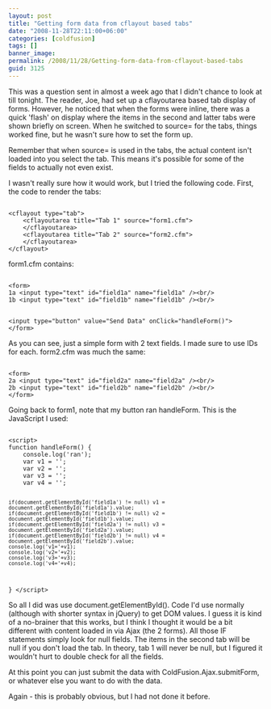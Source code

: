 ```yaml
---
layout: post
title: "Getting form data from cflayout based tabs"
date: "2008-11-28T22:11:00+06:00"
categories: [coldfusion]
tags: []
banner_image: 
permalink: /2008/11/28/Getting-form-data-from-cflayout-based-tabs
guid: 3125
---
```


This was a question sent in almost a week ago that I didn't chance to look at till tonight. The reader, Joe, had set up a cflayoutarea based tab display of forms. However, he noticed that when the forms were inline, there was a quick 'flash' on display where the items in the second and latter tabs were shown briefly on screen. When he switched to source= for the tabs, things worked fine, but he wasn't sure how to set the form up. 

Remember that when source= is used in the tabs, the actual content isn't loaded into you select the tab. This means it's possible for some of the fields to actually not even exist. 

I wasn't really sure how it would work, but I tried the following code. First, the code to render the tabs:

<code>
&lt;cflayout type="tab"&gt;
	&lt;cflayoutarea title="Tab 1" source="form1.cfm"&gt;
	&lt;/cflayoutarea&gt;
	&lt;cflayoutarea title="Tab 2" source="form2.cfm"&gt;
	&lt;/cflayoutarea&gt;
&lt;/cflayout&gt;
</code>

form1.cfm contains:

<code>
&lt;form&gt;
1a &lt;input type="text" id="field1a" name="field1a" /&gt;&lt;br/&gt;
1b &lt;input type="text" id="field1b" name="field1b" /&gt;&lt;br/&gt;

&lt;input type="button" value="Send Data" onClick="handleForm()"&gt;
&lt;/form&gt;
</code>

As you can see, just a simple form with 2 text fields. I made sure to use IDs for each. form2.cfm was much the same:

<code>
&lt;form&gt;
2a &lt;input type="text" id="field2a" name="field2a" /&gt;&lt;br/&gt;
2b &lt;input type="text" id="field2b" name="field2b" /&gt;&lt;br/&gt;
&lt;/form&gt;
</code>

Going back to form1, note that my button ran handleForm. This is the JavaScript I used:

<code>
&lt;script&gt;
function handleForm() {
	console.log('ran');
	var v1 = '';
	var v2 = '';
	var v3 = '';
	var v4 = '';
	
	if(document.getElementById('field1a') != null) v1 = document.getElementById('field1a').value;
	if(document.getElementById('field1b') != null) v2 = document.getElementById('field1b').value;
	if(document.getElementById('field2a') != null) v3 = document.getElementById('field2a').value;
	if(document.getElementById('field2b') != null) v4 = document.getElementById('field2b').value;
	console.log('v1='+v1);
	console.log('v2='+v2);
	console.log('v3='+v3);
	console.log('v4='+v4);

}
&lt;/script&gt;
</code>

So all I did was use document.getElementById(). Code I'd use normally (although with shorter syntax in jQuery) to get DOM values. I guess it is kind of a no-brainer that this works, but I think I thought it would be a bit different with content loaded in via Ajax (the 2 forms). All those IF statements simply look for null fields. The items in the second tab will be null if you don't load the tab. In theory, tab 1 will never be null, but I figured it wouldn't hurt to double check for all the fields. 

At this point you can just submit the data with ColdFusion.Ajax.submitForm, or whatever else you want to do with the data.

Again - this is probably obvious, but I had not done it before.
